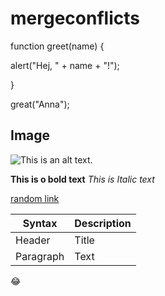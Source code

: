 # mergeconflicts


function greet(name) {

alert("Hej, " + name + "!");

}

great("Anna");

## Image
![This is an alt text.](/https://www.google.com/url?sa=i&url=https%3A%2F%2Fwww.vecteezy.com%2Ffree-photos%2Ffunny-pictures&psig=AOvVaw2sN04tH9zAjRy8hkAeCeDh&ust=1726140581336000&source=images&cd=vfe&opi=89978449&ved=0CBEQjRxqFwoTCNis7vLkuogDFQAAAAAdAAAAABAZ "This is a sample image.")


**This is o bold text**
*This is Italic text*

[random link](https://anvilproject.org/guides/content/creating-links)

| Syntax      | Description |
| ----------- | ----------- |
| Header      | Title       |
| Paragraph   | Text        |


:joy:
